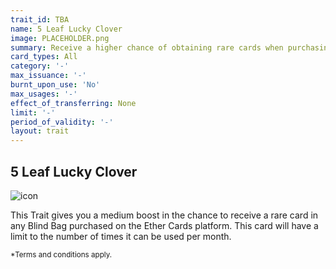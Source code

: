 ```yaml
---
trait_id: TBA
name: 5 Leaf Lucky Clover
image: PLACEHOLDER.png
summary: Receive a higher chance of obtaining rare cards when purchasing Blind Bags
card_types: All
category: '-'
max_issuance: '-'
burnt_upon_use: 'No'
max_usages: '-'
effect_of_transferring: None
limit: '-'
period_of_validity: '-'
layout: trait
---
```


## 5 Leaf Lucky Clover

![icon](/assets/images/trait-icons/{{page.image}})

This Trait gives you a medium boost in the chance to receive a rare card in any Blind Bag purchased on the Ether Cards platform. This card will have a limit to the number of times it can be used per month. 

<small>*Terms and conditions apply.</small>

